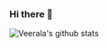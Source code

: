 ### Hi there 👋

<!--
**veeralakrishna/veeralakrishna** is a ✨ _special_ ✨ repository because its `README.md` (this file) appears on your GitHub profile.

Here are some ideas to get you started:

- 🔭 I’m currently working on ...
- 🌱 I’m currently learning ...
- 👯 I’m looking to collaborate on ...
- 🤔 I’m looking for help with ...
- 💬 Ask me about ...
- 📫 How to reach me: ...
- 😄 Pronouns: ...
- ⚡ Fun fact: ...
-->


![Veerala's github stats](https://github-readme-stats.vercel.app/api?username=veeralakrishna&count_private=true&show_icons=true&theme=onedark)
